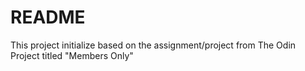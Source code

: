 # README

This project initialize based on the assignment/project from The Odin Project titled "Members Only"
